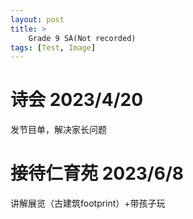 ```yaml
---
layout: post
title: >
    Grade 9 SA(Not recorded)
tags: [Test, Image]
---
```


# 诗会 2023/4/20

发节目单，解决家长问题


# 接待仁育苑 2023/6/8

讲解展览（古建筑footprint）+带孩子玩


